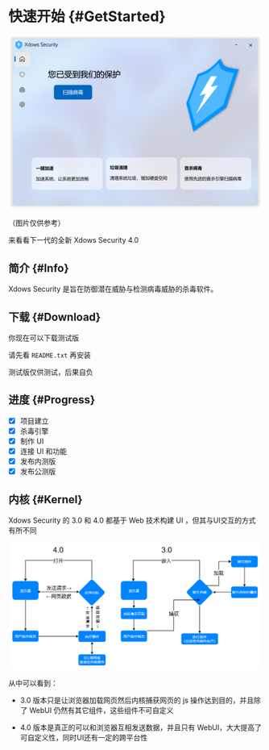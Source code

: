 # 快速开始 {#GetStarted}

![HomeUI](./PNG/HomeUI.png)

（图片仅供参考）

来看看下一代的全新 Xdows Security 4.0


## 简介 {#Info}

Xdows Security 是旨在防御潜在威胁与检测病毒威胁的杀毒软件。

## 下载 {#Download}

你现在可以下载测试版

请先看 `README.txt` 再安装

测试版仅供测试，后果自负

<Linkcard url="https://www.123865.com/s/1y1qVv-52LY" title="下载 Xdows Security Beta" description="本次公测版本：4.00-Beta7" logo="/logo.svg"/>

## 进度 {#Progress}

 - [x] 项目建立
 - [x] 杀毒引擎
 - [x] 制作 UI
 - [x] 连接 UI 和功能
 - [x] 发布内测版
 - [x] 发布公测版

## 内核 {#Kernel}

Xdows Security 的 3.0 和 4.0 都基于 Web 技术构建 UI ，但其与UI交互的方式有所不同

![FlowChart](./PNG/FlowChart.png)

从中可以看到：

 - 3.0 版本只是让浏览器加载网页然后内核捕获网页的 js 操作达到目的，并且除了 WebUI 仍然有其它组件，这些组件不可自定义

 - 4.0 版本是真正的可以和浏览器互相发送数据，并且只有 WebUI，大大提高了可自定义性，同时UI还有一定的跨平台性
